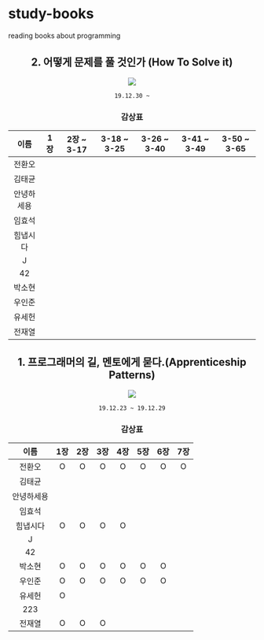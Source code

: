 # study-books
reading books about programming  
  
<div align="center">
  
## 2. 어떻게 문제를 풀 것인가 (How To Solve it)

![](https://image.aladin.co.kr/product/39/6/cover500/s812635984_1.jpg)

`19.12.30 ~`

### 감상표

| 이름    | 1장 | 2장 ~ 3-17  | 3-18 ~ 3-25 | 3-26 ~ 3-40 | 3-41 ~ 3-49 | 3-50 ~  3-65
| :-----: | :----------: | :----------: | :------------: | :------------: | :------------: | :---------: |
| 전환오   |
| 김태균   ||||||
| 안녕하세용 ||||||
| 임효석   ||||||
| 힘냅시다  |
| J     ||||||
| 42    ||||||
| 박소현   |
| 우인준   |
| 유세헌   |
| 전재열 |
  
## 1. 프로그래머의 길, 멘토에게 묻다.(Apprenticeship Patterns)


![](http://image.kyobobook.co.kr/images/book/xlarge/807/x9788991268807.jpg)  

`19.12.23 ~ 19.12.29`
  
  
   
### 감상표
| 이름    | 1장 | 2장 | 3장 |4장 | 5장 | 6장 | 7장 |
| :-----: | :----------: | :----------: | :------------: | :------------: | :------------: | :---------: | :------------: |
| 전환오   |O|O|O|O|O|O|O
| 김태균   ||||||
| 안녕하세용 ||||||
| 임효석   ||||||
| 힘냅시다  |O|O|O|O||
| J     ||||||
| 42    ||||||
| 박소현   |O|O|O|O|O|O
| 우인준   |O|O|O|O|O|O
| 유세헌   |O|||||
| 223   ||||||
| 전재열 |O|O|O|||

</div>
